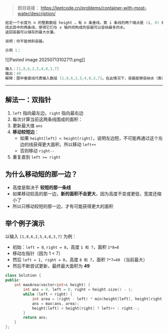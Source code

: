 >题目链接：
>https://leetcode.cn/problems/container-with-most-water/description/
```cpp
给定一个长度为 n 的整数数组 height 。有 n 条垂线，第 i 条线的两个端点是 (i, 0) 和 (i, height[i]) 。
找出其中的两条线，使得它们与 x 轴共同构成的容器可以容纳最多的水。
返回容器可以储存的最大水量。

说明：你不能倾斜容器。

示例 1：
```

![[Pasted image 20250713102711.png]]
```cpp
输入：[1,8,6,2,5,4,8,3,7]
输出：49 
解释：图中垂直线代表输入数组 [1,8,6,2,5,4,8,3,7]。在此情况下，容器能够容纳水（表示为蓝色部分）的最大值为 49。
```

---
## 解法一：双指针

1. `left` 指向最左边，`right` 指向最右边
2. 每次计算当前这两条线围成的面积：
3. 更新最大值 `ans`
4. **移动较短边**：
    - 如果 `height[left] < height[right]`，说明左边短，不可能再通过这个左边的线获得更大面积，所以移动 `left++`
    - 否则移动 `right--`
5. 重复直到 `left >= right`

## 为什么移动短的那一边？

- 高度是取决于 **较短的那一条线**
- 如果移动较高的那一边，**新的面积不会更大**，因为高度不变或更低，宽度还缩小了
- 所以只移动较短的那一边，才有可能获得更大的面积
    
## 举个例子演示

以输入 `[1,8,6,2,5,4,8,3,7]` 为例：
- 初始：`left = 0`, `right = 8`，高度 `1 和 7`，面积 `1*8=8`
- 移动左指针（因为 1 < 7）
- 然后 `left = 1, right = 8`，高度 `8 和 7`，面积 `7*7=49` （当前最大）
- 然后不断尝试更新，最终最大面积为 **49**


```cpp
class Solution {
public:
    int maxArea(vector<int>& height) {
        int ans = 0, left = 0, right = height.size() - 1;
        while (left < right) {
            int area = (right - left) * min(height[left], height[right]);
            ans = max(ans, area);
            height[left] < height[right] ? left++ : right--;
        }
        return ans;
    }
};
```